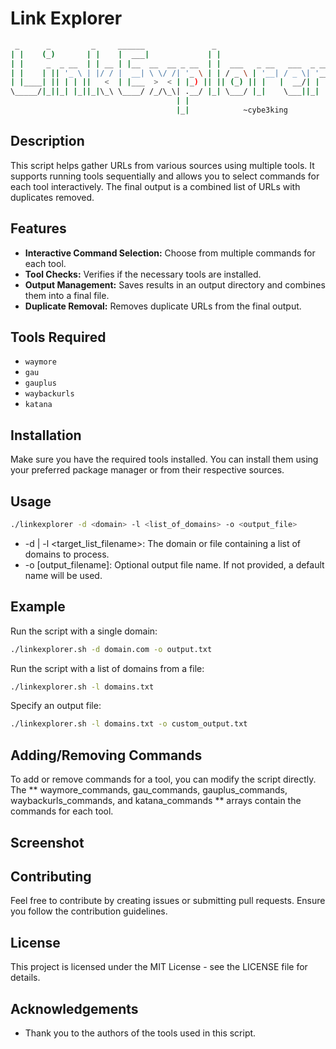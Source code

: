 # Link Explorer 
```bash
 _      _         _     ______               _
| |    (_)       | |    |  ___|             | |
| |     _  _ __  | | __ | |__  __  __ _ __  | |  ___   _ __   ___  _ __
| |    | || '_ \ | |/ / |  __| \ \/ /| '_ \ | | / _ \ | '__| / _ \| '__|
| |____| || | | ||   <  | |___  >  < | |_) || || (_) || |   |  __/| |
\_____/|_||_| |_||_|\_\ \____/ /_/\_\| .__/ |_| \___/ |_|    \___||_|
                                     | |
                                     |_|            ~cybe3king

```

## Description

This script helps gather URLs from various sources using multiple tools. It supports running tools sequentially and allows you to select commands for each tool interactively. The final output is a combined list of URLs with duplicates removed.

## Features

- **Interactive Command Selection:** Choose from multiple commands for each tool.
- **Tool Checks:** Verifies if the necessary tools are installed.
- **Output Management:** Saves results in an output directory and combines them into a final file.
- **Duplicate Removal:** Removes duplicate URLs from the final output.

## Tools Required

- `waymore`
- `gau`
- `gauplus`
- `waybackurls`
- `katana`

## Installation

Make sure you have the required tools installed. You can install them using your preferred package manager or from their respective sources.

## Usage

```bash
./linkexplorer -d <domain> -l <list_of_domains> -o <output_file>
```
-  -d <target > | -l <target_list_filename>: The domain or file containing a list of domains to process.
- -o [output_filename]: Optional output file name. If not provided, a default name will be used.

## Example
Run the script with a single domain:
```bash
./linkexplorer.sh -d domain.com -o output.txt
```
Run the script with a list of domains from a file:

```bash
./linkexplorer.sh -l domains.txt
```
Specify an output file:
```bash
./linkexplorer.sh -l domains.txt -o custom_output.txt
```

## Adding/Removing Commands
To add or remove commands for a tool, you can modify the script directly. The ** waymore_commands, gau_commands, gauplus_commands, waybackurls_commands, and katana_commands ** arrays contain the commands for each tool.

## Screenshot

## Contributing
Feel free to contribute by creating issues or submitting pull requests. Ensure you follow the contribution guidelines.

## License
This project is licensed under the MIT License - see the LICENSE file for details.

## Acknowledgements
- Thank you to the authors of the tools used in this script.
